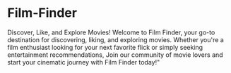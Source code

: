 # Film-Finder
Discover, Like, and Explore Movies!  Welcome to Film Finder, your go-to destination for discovering, liking, and exploring movies. Whether you're a film enthusiast looking for your next favorite flick or simply seeking entertainment recommendations,  Join our community of movie lovers and start your cinematic journey with Film Finder today!"
